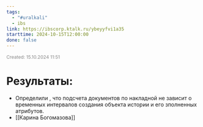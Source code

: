 ```yaml
---
tags:
  - "#uralkali"
  - ibs
link: https://ibscorp.ktalk.ru/ybeyyfvi1a35
starttime: 2024-10-15T12:00:00
done: false
---
```

<span style="font-size:12px; color:#888888;">Created: 15.10.2024 11:51</span>

# Результаты:

- Определили , что подсчета документов по накладной не зависит о временных интервалов создания объекта истории и его зполненных атрибутов.
- [[Карина Богомазова]] 


